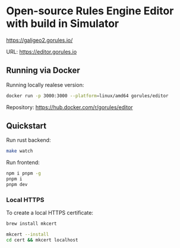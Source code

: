 # Open-source Rules Engine Editor with build in Simulator

https://galigeo2.gorules.io/

URL: https://editor.gorules.io

## Running via Docker

Running locally realese version:

```bash
docker run -p 3000:3000 --platform=linux/amd64 gorules/editor
```

Repository:
https://hub.docker.com/r/gorules/editor

## Quickstart

Run rust backend:

```bash
make watch
```

Run frontend:

```bash
npm i pnpm -g
pnpm i
pnpm dev
```

### Local HTTPS

To create a local HTTPS certificate:

```bash
brew install mkcert

mkcert --install
cd cert && mkcert localhost
```
